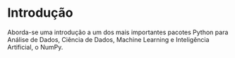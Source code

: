 # Introdução

Aborda-se uma introdução a um dos mais importantes pacotes Python para Análise de Dados, Ciência de Dados, Machine Learning e Inteligência Artificial, o NumPy.

